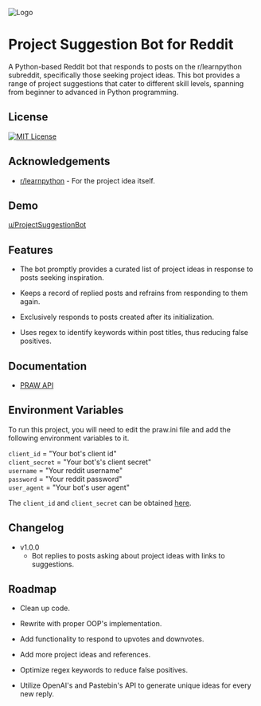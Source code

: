
![Logo](https://i.ibb.co/Y8RLWzB/pic.png)


# Project Suggestion Bot for Reddit

A Python-based Reddit bot that responds to posts on the r/learnpython subreddit, specifically those seeking project ideas. This bot provides a range of project suggestions that cater to different skill levels, spanning from beginner to advanced in Python programming. 


## License

[![MIT License](https://img.shields.io/badge/License-MIT-green.svg)](https://choosealicense.com/licenses/mit/)


## Acknowledgements

 - [r/learnpython](https://www.reddit.com/r/learnpython/) - For the project idea itself.



## Demo

[u/ProjectSuggestionBot](https://www.reddit.com/user/ProjectSuggestionBot)


## Features

- The bot promptly provides a curated list of project ideas in response to posts seeking inspiration.

- Keeps a record of replied posts and refrains from responding to them again.

- Exclusively responds to posts created after its initialization.

- Uses regex to identify keywords within post titles, thus reducing false positives.


## Documentation

 - [PRAW API](https://praw.readthedocs.io/en/stable/)


## Environment Variables

To run this project, you will need to edit the praw.ini file and add the following environment variables to it.

`client_id` = "Your bot's client id"   
`client_secret` = "Your bot's's client secret"  
`username` = "Your reddit username"  
`password` = "Your reddit password"  
`user_agent` = "Your bot's user agent"

The `client_id` and `client_secret` can be obtained [here](https://www.reddit.com/prefs/apps).

## Changelog

* v1.0.0
    * Bot replies to posts asking about project ideas with links to suggestions.

## Roadmap

- Clean up code.

- Rewrite with proper OOP's implementation.

- Add functionality to respond to upvotes and downvotes.

- Add more project ideas and references.

- Optimize regex keywords to reduce false positives.

- Utilize OpenAI's and Pastebin's API to generate unique ideas for every new reply. 

